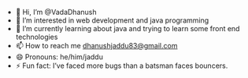 - 👋 Hi, I’m @VadaDhanush
- 👀 I’m interested in web development and java programming
- 🌱 I’m currently learning about java and trying to learn some front end technologies
- 📫 How to reach me dhanushjaddu83@gmail.com
- 😄 Pronouns: he/him/jaddu
- ⚡ Fun fact: I’ve faced more bugs than a batsman faces bouncers.

<!---
VadaDhanush/VadaDhanush is a ✨ special ✨ repository because its `README.md` (this file) appears on your GitHub profile.
You can click the Preview link to take a look at your changes.
--->
